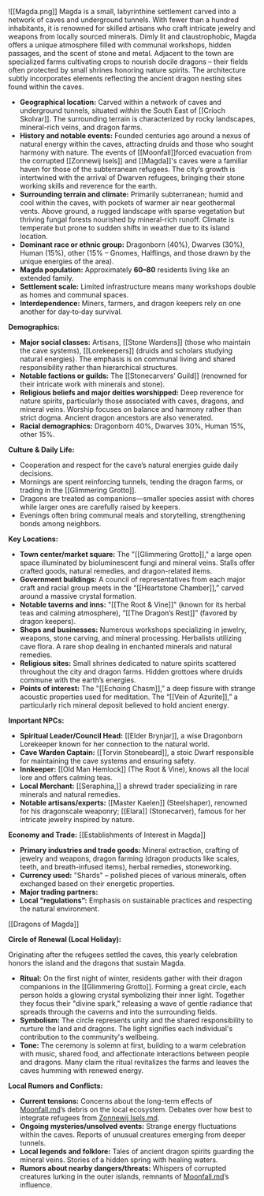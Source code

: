 ![[Magda.png]]
Magda is a small, labyrinthine settlement carved into a network of caves and underground tunnels. With fewer than a hundred inhabitants, it is renowned for skilled artisans who craft intricate jewelry and weapons from locally sourced minerals. Dimly lit and claustrophobic, Magda offers a unique atmosphere filled with communal workshops, hidden passages, and the scent of stone and metal. Adjacent to the town are specialized farms cultivating crops to nourish docile dragons – their fields often protected by small shrines honoring nature spirits. The architecture subtly incorporates elements reflecting the ancient dragon nesting sites found within the caves.

- **Geographical location:** Carved within a network of caves and underground tunnels, situated _within_ the South East of [[Críoch Skolvar]]. The surrounding terrain is characterized by rocky landscapes, mineral-rich veins, and dragon farms.
- **History and notable events:** Founded centuries ago around a nexus of natural energy within the caves, attracting druids and those who sought harmony with nature. The events of [[Moonfall]]forced evacuation from the corrupted [[Zonnewij Isels]] and [[Magda]]'s caves were a familiar haven for those of the subterranean refugees. The city’s growth is intertwined with the arrival of Dwarven refugees, bringing their stone working skills and reverence for the earth.
- **Surrounding terrain and climate:** Primarily subterranean; humid and cool within the caves, with pockets of warmer air near geothermal vents. Above ground, a rugged landscape with sparse vegetation but thriving fungal forests nourished by mineral-rich runoff. Climate is temperate but prone to sudden shifts in weather due to its island location.
- **Dominant race or ethnic group:** Dragonborn (40%), Dwarves (30%), Human (15%), other (15% – Gnomes, Halflings, and those drawn by the unique energies of the area).
- **Magda population:** Approximately **60–80** residents living like an extended family.
- **Settlement scale:** Limited infrastructure means many workshops double as homes and communal spaces.
- **Interdependence:** Miners, farmers, and dragon keepers rely on one another for day‑to‑day survival.

**Demographics:**

- **Major social classes:** Artisans, [[Stone Wardens]] (those who maintain the cave systems), [[Lorekeepers]] (druids and scholars studying natural energies). The emphasis is on communal living and shared responsibility rather than hierarchical structures.
- **Notable factions or guilds:** The [[Stonecarvers’ Guild]] (renowned for their intricate work with minerals and stone).
- **Religious beliefs and major deities worshipped:** Deep reverence for nature spirits, particularly those associated with caves, dragons, and mineral veins. Worship focuses on balance and harmony rather than strict dogma. Ancient dragon ancestors are also venerated.
- **Racial demographics:** Dragonborn 40%, Dwarves 30%, Human 15%, other 15%.

**Culture & Daily Life:**

- Cooperation and respect for the cave’s natural energies guide daily decisions.
- Mornings are spent reinforcing tunnels, tending the dragon farms, or trading in the [[Glimmering Grotto]].
- Dragons are treated as companions—smaller species assist with chores while larger ones are carefully raised by keepers.
- Evenings often bring communal meals and storytelling, strengthening bonds among neighbors.

**Key Locations:**

- **Town center/market square:** The "[[Glimmering Grotto]]," a large open space illuminated by bioluminescent fungi and mineral veins. Stalls offer crafted goods, natural remedies, and dragon-related items.
- **Government buildings:** A council of representatives from each major craft and racial group meets in the “[[Heartstone Chamber]],” carved around a massive crystal formation.
- **Notable taverns and inns:** "[[The Root & Vine]]" (known for its herbal teas and calming atmosphere), “[[The Dragon’s Rest]]” (favored by dragon keepers).
- **Shops and businesses:** Numerous workshops specializing in jewelry, weapons, stone carving, and mineral processing. Herbalists utilizing cave flora. A rare shop dealing in enchanted minerals and natural remedies.
- **Religious sites:** Small shrines dedicated to nature spirits scattered throughout the city and dragon farms. Hidden grottoes where druids commune with the earth’s energies.
- **Points of interest:** The "[[Echoing Chasm]]," a deep fissure with strange acoustic properties used for meditation. The “[[Vein of Azurite]],” a particularly rich mineral deposit believed to hold ancient energy.

**Important NPCs:**

- **Spiritual Leader/Council Head:** [[Elder Brynjar]], a wise Dragonborn Lorekeeper known for her connection to the natural world.
- **Cave Warden Captain:** [[Torvin Stonebeard]], a stoic Dwarf responsible for maintaining the cave systems and ensuring safety.
- **Innkeeper:** [[Old Man Hemlock]] (The Root & Vine), knows all the local lore and offers calming teas.
- **Local Merchant:** [[Seraphina,]] a shrewd trader specializing in rare minerals and natural remedies.
- **Notable artisans/experts:** [[Master Kaelen]] (Steelshaper), renowned for his dragonscale weaponry; [[Elara]] (Stonecarver), famous for her intricate jewelry inspired by nature.

**Economy and Trade:**                 [[Establishments of Interest in Magda]]

- **Primary industries and trade goods:** Mineral extraction, crafting of jewelry and weapons, dragon farming (dragon products like scales, teeth, and breath-infused items), herbal remedies, stoneworking.
- **Currency used:** "Shards" – polished pieces of various minerals, often exchanged based on their energetic properties.
- **Major trading partners:**
- **Local “regulations”:** Emphasis on sustainable practices and respecting the natural environment.

[[Dragons of Magda]]

**Circle of Renewal (Local Holiday):**

Originating after the refugees settled the caves, this yearly celebration honors the island and the dragons that sustain Magda.

- **Ritual:** On the first night of winter, residents gather with their dragon companions in the [[Glimmering Grotto]]. Forming a great circle, each person holds a glowing crystal symbolizing their inner light. Together they focus their "divine spark," releasing a wave of gentle radiance that spreads through the caverns and into the surrounding fields.
- **Symbolism:** The circle represents unity and the shared responsibility to nurture the land and dragons. The light signifies each individual's contribution to the community's wellbeing.
- **Tone:** The ceremony is solemn at first, building to a warm celebration with music, shared food, and affectionate interactions between people and dragons. Many claim the ritual revitalizes the farms and leaves the caves humming with renewed energy.

**Local Rumors and Conflicts:**

- **Current tensions:** Concerns about the long-term effects of [Moonfall.md](obsidian://open?vault=The%20Shattered%20Isles&file=Moonfall.md)’s debris on the local ecosystem. Debates over how best to integrate refugees from [Zonnewij Isels.md](obsidian://open?vault=The%20Shattered%20Isles&file=Zonnewij%20Isels.md).
- **Ongoing mysteries/unsolved events:** Strange energy fluctuations within the caves. Reports of unusual creatures emerging from deeper tunnels.
- **Local legends and folklore:** Tales of ancient dragon spirits guarding the mineral veins. Stories of a hidden spring with healing waters.
- **Rumors about nearby dangers/threats:** Whispers of corrupted creatures lurking in the outer islands, remnants of [Moonfall.md](obsidian://open?vault=The%20Shattered%20Isles&file=Moonfall.md)’s influence.
